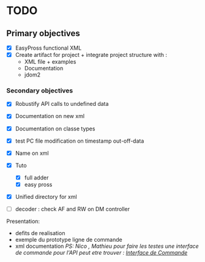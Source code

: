 # TODO #

## Primary objectives ##

- [x] EasyPross functional XML
- [x] Create artifact for project + integrate project structure with :
    - XML file + examples
    - Documentation
    - jdom2

### Secondary objectives ###

- [x] Robustify API calls to undefined data
- [x] Documentation on new xml 
- [x] Documentation on classe types
- [x] test PC file modification on timestamp out-off-data
- [x] Name on xml
- [x] Tuto
    - [x] full adder
    - [x] easy pross

- [x] Unified directory for xml
- [ ] decoder : check AF and RW on DM controller


Presentation:
- defits de realisation 
- exemple du prototype ligne de commande 
- xml documentation
_PS: Nico , Mathieu pour faire les testes une interface de commande pour l'API peut etre trouver :
[Interface de Commande](https://github.com/Essenceia/EasyPross_Consol_Commande_Interface)_
